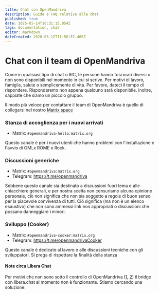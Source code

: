 ```yaml
---
title: Chat con OpenMandriva
description: Guide e FAQ relative alla chat
published: true
date: 2025-05-14T16:31:15.054Z
tags: documentation, chat
editor: markdown
dateCreated: 2020-03-12T11:50:57.466Z
---
```


# Chat con il team di OpenMandriva

Come in qualsiasi tipo di chat o IRC, le persone hanno fusi orari diversi o non sono disponibili nel momento in cui si scrive. Per motivi di lavoro, famiglia, salute o semplicemente di vita. Per favore, dateci il tempo di rispondere. Risponderemo non appena qualcuno sarà disponibile. Inoltre, sappiate che siamo un piccolo gruppo.

Il modo più veloce per contattare il team di OpenMandriva è quello di collegarsi nel nostro [Matrix space](https://matrix.to/#/#openmandriva-space:matrix.org)
<br />
### Stanza di accoglienza per i nuovi arrivati
  - Matrix: `#openmandriva-hello:matrix.org`

  Questo canale è per i nuovi utenti che hanno problemi con l'installazione o l'avvio di OMLx ROME o Rock.
<br />
### Discussioni generiche
  - Matrix: `#openmandriva:matrix.org`
  - Telegram: https://t.me/openmandriva

  Sebbene questo canale sia destinato a discussioni fuori tema e alle chiacchiere generali, e per nostra scelta non censuriamo alcuna opinione personale, ciò non significa che non sia soggetto a regole di buon senso per la piacevole convivenza di tutti. Ciò significa (ma non è un elenco esaustivo) che non sono ammessi link non appropriati o discussioni che possano danneggiare i minori.
<br />
### Sviluppo (Cooker)
  - Matrix: `#openmandriva-cooker:matrix.org`
  - Telegram: https://t.me/openmandrivaCooker

  Questo canale è dedicato al lavoro e alle discussioni tecniche con gli sviluppatori. Si prega di rispettare la finalità della stanza
<br />

#### Note circa Libera Chat
Per motivi che non sono sotto il controllo di OpenMandriva ([1](https://libera.chat/news/temporarily-disabling-the-matrix-bridge), [2](https://libera.chat/news/matrix-bridge-disabled-retrospective)) il bridge con libera.chat al momento non è funzionante. Stiamo cercando una soluzione.
